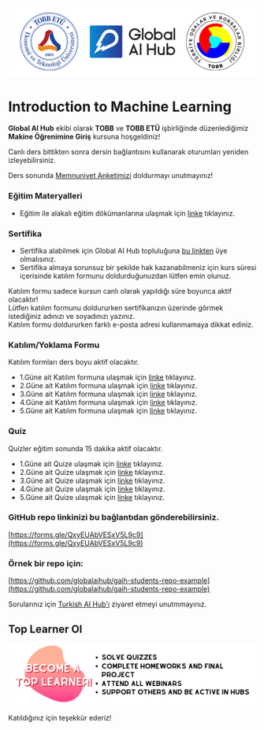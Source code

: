 ![](tobb_gaih.png)
# Introduction to Machine Learning 
**Global AI Hub** ekibi olarak **TOBB** ve **TOBB ETÜ** işbirliğinde düzenlediğimiz **Makine Öğrenimine Giriş** kursuna hoşgeldiniz!  

Canlı ders bittikten sonra dersin bağlantısını kullanarak oturumları yeniden izleyebilirsiniz.  

Ders sonunda [Memnuniyet Anketimizi](https://forms.gle/2KKaC2qTVpkSBmma9) doldurmayı unutmayınız!

### Eğitim Materyalleri
- Eğitim ile alakalı eğitim dökümanlarına ulaşmak için [linke](https://github.com/globalaihub/introduction-to-machine-learning) tıklayınız.

### Sertifika
- Sertifika alabilmek için Global AI Hub topluluğuna [bu linkten](https://globalaihub.com/community/) üye olmalısınız.
- Sertifika almaya sorunsuz bir şekilde hak kazanabilmeniz için kurs süresi içerisinde katılım formunu doldurduğunuzdan lütfen emin olunuz.   

Katılım formu sadece kursun canlı olarak yapıldığı süre boyunca aktif olacaktır!  
Lütfen katılım formunu doldururken sertifikanızın üzerinde görmek istediğiniz adınızı ve soyadınızı yazınız.  
Katılım formu doldururken farklı e-posta adresi kullanmamaya dikkat ediniz.  

### Katılım/Yoklama Formu

Katılım formları ders boyu aktif olacaktır.

- 1.Güne ait Katılım formuna ulaşmak için [linke](https://forms.gle/WfYSkzH2CBvokiZP8) tıklayınız.
- 2.Güne ait Katılım formuna ulaşmak için [linke](https://forms.gle/A82G5NxuSPHJtvnx8) tıklayınız.
- 3.Güne ait Katılım formuna ulaşmak için [linke](https://forms.gle/3VzGGj6Xq1PGsMH2A) tıklayınız.
- 4.Güne ait Katılım formuna ulaşmak için [linke](https://forms.gle/eNt8Jzjg2T4ki3nd8) tıklayınız.      
- 5.Güne ait Katılım formuna ulaşmak için [linke](https://forms.gle/RQjt356HVSNr9Uv59) tıklayınız.

### Quiz

Quizler eğitim sonunda 15 dakika aktif olacaktır.

- 1.Güne ait Quize ulaşmak için [linke](https://forms.gle/dtyB8hsaXWwyLnAy5) tıklayınız.
- 2.Güne ait Quize ulaşmak için [linke](https://forms.gle/KX5MZJM1phxRorCx9) tıklayınız.
- 3.Güne ait Quize ulaşmak için [linke](https://forms.gle/pifmP2cXABoQTnr57) tıklayınız.
- 4.Güne ait Quize ulaşmak için [linke](https://forms.gle/1ZKpu2Qr7xAXdjXC8) tıklayınız.      
- 5.Güne ait Quize ulaşmak için [linke](https://forms.gle/YeV6AME8nXcbsryg6) tıklayınız.

### GitHub repo linkinizi bu bağlantıdan gönderebilirsiniz.
[https://forms.gle/QxyEUAbVESxV5L9c9](https://forms.gle/QxyEUAbVESxV5L9c9)

### Örnek bir repo için: 
[https://github.com/globalaihub/gaih-students-repo-example](https://github.com/globalaihub/gaih-students-repo-example)


Sorularınız için [Turkish AI Hub'ı](https://globalaihub.com/community-hubs/turkish-ai-hub/) ziyaret etmeyi unutmmayınız.    

## Top Learner Ol 
[![](assets/become-top-learner.png)](https://globalaihub.com/top-learner)

Katıldığınız için teşekkür ederiz!  

